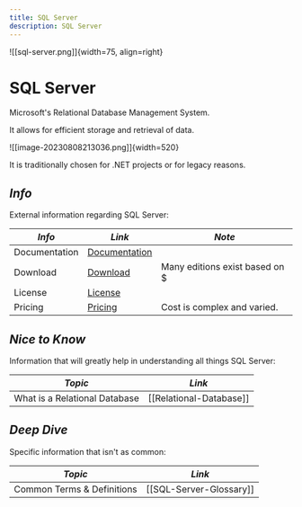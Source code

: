 ```yaml
---
title: SQL Server
description: SQL Server
---
```

<!---- Image: Logo, Width 75 --------->
![[sql-server.png]]{width=75, align=right}

# SQL Server

Microsoft's Relational Database Management System.

It allows for efficient storage and retrieval of data.

![[image-20230808213036.png]]{width=520}

It is traditionally chosen for .NET projects or for legacy reasons.



<!----------------------------------------------------------------------------->

## ***Info***
External information regarding SQL Server:

| *Info*        | *Link*               | *Note*                                |
| ------------- | -------------------- | ------------------------------------- |
| Documentation | [Documentation][Doc] |                                       |
| Download      | [Download][Down]     | Many editions exist based on $        |
| License       | [License][Lic]       |                                       |
| Pricing       | [Pricing][Price]     | Cost is complex and varied.           |

[Doc]:   https://learn.microsoft.com/en-us/sql/sql-server/?view=sql-server-ver16
[Down]:  https://www.microsoft.com/en-us/sql-server/sql-server-downloads
[Lic]:   https://www.microsoft.com/en-us/Useterms/Retail/SQLServerStandard/2019/Useterms_Retail_SQLServerStandard_2019_English.htm
[Price]: https://www.licenseware.io/microsoft-sql-server-2022-licensing-guide/

<!----------------------------------------------------------------------------->

## ***Nice to Know***
Information that will greatly help in understanding all things SQL Server:

| *Topic*                         | *Link*                                     |
| ------------------------------- | ------------------------------------------ |
| What is a Relational Database   | [[Relational-Database]]                    |

<!----------------------------------------------------------------------------->

<!-- ## ***Getting Started***
Common day-to-day tasks, problems, and procedures:

| *Topic*                         | *Link*                                     |
| ------------------------------- | ------------------------------------------ |
| User Preferences and Config     | [[SQL-Server-User-Config]]              |
| Logging and Alerts              | [[SQL-Server-Logging]]                  |
| Maintenance Information         | [[SQL-Server-Server-Maintenance]]       |
|                                 |                                            | -->

<!----------------------------------------------------------------------------->


## ***Deep Dive***
Specific information that isn't as common:

| *Topic*                         | *Link*                                     |
| ------------------------------- | ------------------------------------------ |
| Common Terms & Definitions      | [[SQL-Server-Glossary]]                    |

<!----------------------------------------------------------------------------->

<!-- ## ***Common Questions***
Questions you may have:

| *Question*                           | *Answer*                              |
| ------------------------------------ | ------------------------------------- |
|                                      | [Answer](#inline-answer-1)            |
|                                      |                                       | -->

<!-- ## **Inline Answer 1** -->

<!----------------------------------------------------------------------------->

<!-- ## ***Contacts***
People of interest regarding SQL-Server:

| *Who*         | *What*               | *Why*                                 |
| ------------- | -------------------- | ------------------------------------- |
|               |                      |                                       | -->

<!----------------------------------------------------------------------------->

<!-- ## ***Related***
Topics related to SQL-Server:

| *Topic & Link*                       | *Why*                                 |
| ------------------------------------ | ------------------------------------- |
| [[PARENT]]                           | Logical Concept                       |
|                                      |                                       | -->

<!----------------------------------------------------------------------------->
